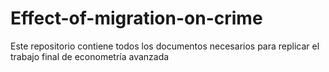 # Effect-of-migration-on-crime
Este repositorio contiene todos los documentos necesarios para replicar el trabajo final de econometría avanzada

